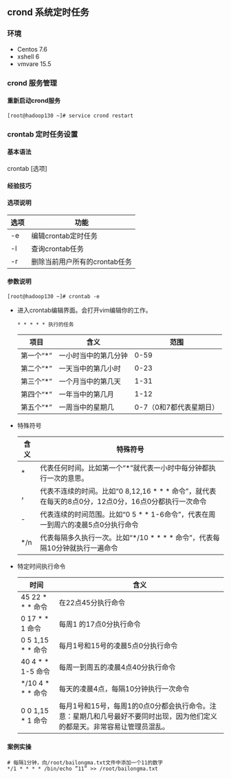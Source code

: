 ## crond 系统定时任务

### 环境

- Centos 7.6
- xshell 6
- vmvare 15.5



### crond 服务管理



#### 重新启动crond服务

```shell
[root@hadoop130 ~]# service crond restart
```





### crontab 定时任务设置



#### 基本语法

crontab [选项]



#### 经验技巧





#### 选项说明

| 选项 | 功能                          |
| ---- | ----------------------------- |
| -e   | 编辑crontab定时任务           |
| -l   | 查询crontab任务               |
| -r   | 删除当前用户所有的crontab任务 |



#### 参数说明

```shell
[root@hadoop130 ~]# crontab -e
```



- 进入crontab编辑界面。会打开vim编辑你的工作。

  `* * * * * 执行的任务`

  | 项目      | 含义                 | 范围                    |
  | --------- | -------------------- | ----------------------- |
  | 第一个“*” | 一小时当中的第几分钟 | 0-59                    |
  | 第二个“*” | 一天当中的第几小时   | 0-23                    |
  | 第三个“*” | 一个月当中的第几天   | 1-31                    |
  | 第四个“*” | 一年当中的第几月     | 1-12                    |
  | 第五个“*” | 一周当中的星期几     | 0-7（0和7都代表星期日） |

  

- 特殊符号

  | 含义 | 特殊符号                                                     |
  | ---- | ------------------------------------------------------------ |
  | *    | 代表任何时间。比如第一个“*”就代表一小时中每分钟都执行一次的意思。 |
  | ，   | 代表不连续的时间。比如“0 8,12,16 * * * 命令”，就代表在每天的8点0分，12点0分，16点0分都执行一次命令 |
  | -    | 代表连续的时间范围。比如“0 5 * * 1-6命令”，代表在周一到周六的凌晨5点0分执行命令 |
  | */n  | 代表每隔多久执行一次。比如“*/10 * * * * 命令”，代表每隔10分钟就执行一遍命令 |



- 特定时间执行命令

  | 时间              | 含义                                                         |
  | ----------------- | ------------------------------------------------------------ |
  | 45 22 * * * 命令  | 在22点45分执行命令                                           |
  | 0 17 * * 1 命令   | 每周1 的17点0分执行命令                                      |
  | 0 5 1,15 * * 命令 | 每月1号和15号的凌晨5点0分执行命令                            |
  | 40 4 * * 1-5 命令 | 每周一到周五的凌晨4点40分执行命令                            |
  | */10 4 * * * 命令 | 每天的凌晨4点，每隔10分钟执行一次命令                        |
  | 0 0 1,15 * 1 命令 | 每月1号和15号，每周1的0点0分都会执行命令。注意：星期几和几号最好不要同时出现，因为他们定义的都是天。非常容易让管理员混乱。 |

  

#### 案例实操

```shell
# 每隔1分钟，向/root/bailongma.txt文件中添加一个11的数字
*/1 * * * * /bin/echo ”11” >> /root/bailongma.txt
```


